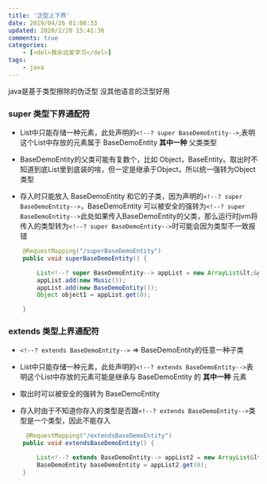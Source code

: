 ```yaml
---
title: '泛型上下界'
date: 2019/04/26 01:08:33
updated: 2020/2/20 15:41:36
comments: true
categories: 
    - [<del>我永远爱学习</del>]
tags: 
    - java
---
```


java是基于类型擦除的伪泛型 没其他语言的泛型好用 
<!--more-->
###  super 类型下界通配符  

- List中只能存储一种元素，此处声明的`<!--? super BaseDemoEntity-->`,表明这个List中存放的元素属于 BaseDemoEntity **其中一种** 父类类型

-  BaseDemoEntity的父类可能有复数个，比如 Object，BaseEntity。取出时不知道到底List里到底装的啥，但一定是继承于Object，所以统一强转为Object类型

- 存入时只能放入 BaseDemoEntity 和它的子类，因为声明的`<!--? super BaseDemoEntity-->`，BaseDemoEntity 可以被安全的强转为`<!--? super BaseDemoEntity-->`此处如果传入BaseDemoEntity的父类，那么运行时jvm将传入的类型转为`<!--? super BaseDemoEntity-->`时可能会因为类型不一致报错



```java
    @RequestMapping("/superBaseDemoEntity")
    public void superBaseDemoEntity() {

        List<!--? super BaseDemoEntity--> appList = new ArrayList&lt;&gt;();
        appList.add(new Music());
        appList.add(new BaseDemoEntity());
        Object object1 = appList.get(0);

    }
```

### extends 类型上界通配符 

- `<!--? extends BaseDemoEntity-->` =&gt; BaseDemoEntity的任意一种子类

-  List中只能存储一种元素，此处声明的`<!--? extends BaseDemoEntity-->`表明这个List中存放的元素可能是继承与 BaseDemoEntity 的 **其中一种** 元素

- 取出时可以被安全的强转为 BaseDemoEntity

- 存入时由于不知道你存入的类型是否跟`<!--? extends BaseDemoEntity-->`类型是一个类型，因此不能存入

```java
     @RequestMapping("/extendsBaseDemoEntity")
    public void extendsBaseDemoEntity() {

        List<!--? extends BaseDemoEntity--> appList2 = new ArrayList&lt;&gt;();
        BaseDemoEntity baseDemoEntity = appList2.get(0);
    }

```

